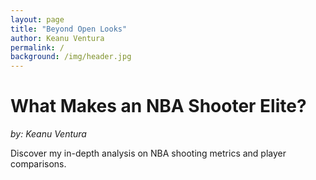 ```yaml
---
layout: page
title: "Beyond Open Looks"
author: Keanu Ventura
permalink: /
background: /img/header.jpg
---
```


# What Makes an NBA Shooter Elite?

*by: Keanu Ventura*

Discover my in-depth analysis on NBA shooting metrics and player comparisons.

